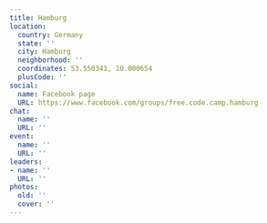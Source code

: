 ```yaml
---
title: Hamburg
location:
  country: Germany
  state: ''
  city: Hamburg
  neighborhood: ''
  coordinates: 53.550341, 10.000654
  plusCode: ''
social:
  name: Facebook page
  URL: https://www.facebook.com/groups/free.code.camp.hamburg
chat:
  name: ''
  URL: ''
event:
  name: ''
  URL: ''
leaders:
- name: ''
  URL: ''
photos:
  old: ''
  cover: ''
---
```

